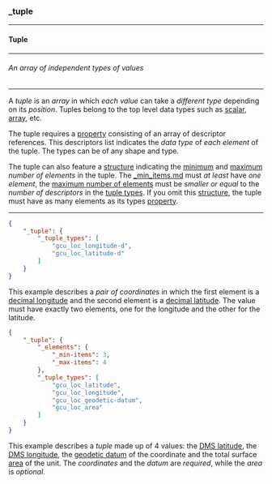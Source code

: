 ### _tuple



------
#### Tuple



------
###### An array of independent types of values



------
A *tuple* is an *array* in which *each value* can take a *different type* depending on its *position*. Tuples belong to the top level data types such as [scalar](_scalar.md), [array](_array.md), etc.

The tuple requires  a [property](_tuple_types.md) consisting of an array of descriptor references. This descriptors list indicates the *data type* of *each element* of the tuple. The types can be of any shape and type.

The tuple can also feature a [structure](_elements.md) indicating the [minimum](_min-items.md) and [maximum](_max-items.md) *number of elements* in the tuple. The [_min_items.md]() must *at least* have *one element*, the [maximum number of elements](_max-items.md) must be *smaller or equal* to the *number of descriptors* in the [tuple types](_tuple_types.md). If you omit this [structure](_elements.md), the tuple must have as many elements as its types [property](_tuple_types.md).



------
```json
{
	"_tuple": {
		"_tuple_types": [
			"gcu_loc_longitude-d",
			"gcu_loc_latitude-d"
		]
	}
}
```

This example describes a *pair of coordinates* in which the first element is a [decimal longitude](gcu_loc_longitude-d.md) and the second element is a [decimal latitude](gcu_loc_latitude-d".md). The value must have exactly two elements, one for the longitude and the other for the latitude.

```json
{
	"_tuple": {
		"_elements": {
			"_min-items": 3,
			"_max-items": 4
		},
		"_tuple_types": [
			"gcu_loc_latitude",
			"gcu_loc_longitude",
			"gcu_loc_geodetic-datum",
			"gcu_loc_area"
		]
	}
}
```

This example describes a *tuple* made up of 4 values: the [DMS latitude](gcu_loc_latitude.md), the [DMS longitude](gcu_loc_longitude.md), the [geodetic datum](gcu_loc_geodetic-datum.md) of the coordinate and the total surface [area](gcu_loc_area.md) of the unit. The *coordinates* and the *datum* are *required*, while the *area* is *optional*.